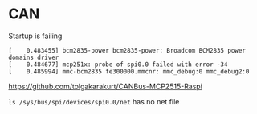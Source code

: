 # CAN

Startup is failing
```
[    0.483455] bcm2835-power bcm2835-power: Broadcom BCM2835 power domains driver
[    0.484677] mcp251x: probe of spi0.0 failed with error -34
[    0.485994] mmc-bcm2835 fe300000.mmcnr: mmc_debug:0 mmc_debug2:0
```
https://github.com/tolgakarakurt/CANBus-MCP2515-Raspi

`ls /sys/bus/spi/devices/spi0.0/net` has no net file
